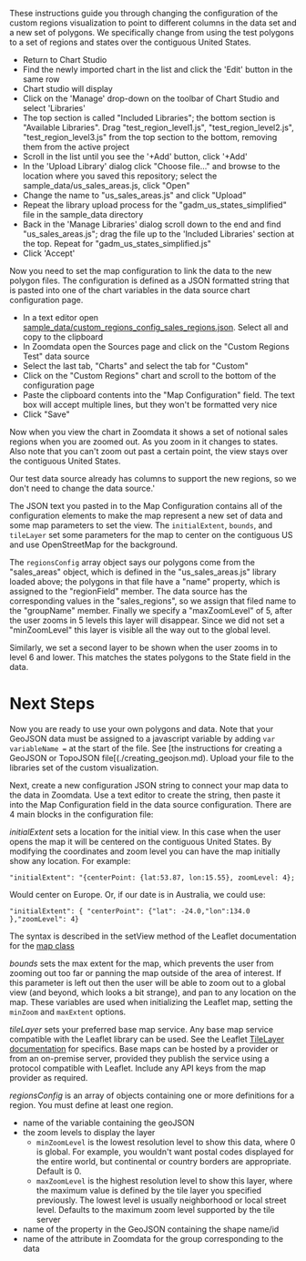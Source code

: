 These instructions guide you through changing the configuration of the custom regions visualization to point to different columns in the data set and a new set of polygons.  We specifically change from using the test polygons to a set of regions and states over the contiguous United States.  

* Return to Chart Studio
* Find the newly imported chart in the list and click the 'Edit' button in the same row
* Chart studio will display
* Click on the 'Manage' drop-down on the toolbar of Chart Studio and select 'Libraries'
* The top section is called "Included Libraries"; the bottom section is "Available Libraries".  Drag "test_region_level1.js", "test_region_level2.js", "test_region_level3.js" from the top section to the bottom, removing them from the active project
* Scroll in the list until you see the '+Add' button, click '+Add'
* In the 'Upload Library' dialog click "Choose file..." and browse to the location where you saved this repository; select the sample_data/us_sales_areas.js, click "Open"
* Change the name to "us_sales_areas.js" and click "Upload"
* Repeat the library upload process for the "gadm_us_states_simplified" file in the sample_data directory
* Back in the 'Manage Libraries' dialog scroll down to the end and find "us_sales_areas.js"; drag the file up to the 'Included Libraries' section at the top.  Repeat for "gadm_us_states_simplified.js"
* Click 'Accept'

Now you need to set the map configuration to link the data to the new polygon files.  The configuration is defined as a JSON formatted string that is pasted into one of the chart variables in the data source chart configuration page.

* In a text editor open [sample_data/custom_regions_config_sales_regions.json](/sample_data/custom_regions_config_sales_regions.json).  Select all and copy to the clipboard
* In Zoomdata open the Sources page and click on the "Custom Regions Test" data source
* Select the last tab, "Charts" and select the tab for "Custom"
* Click on the "Custom Regions" chart and scroll to the bottom of the configuration page
* Paste the clipboard contents into the "Map Configuration" field.  The text box will accept multiple lines, but they won't be formatted very nice
* Click "Save"

Now when you view the chart in Zoomdata it shows a set of notional sales regions when you are zoomed out.  As you zoom in it changes to states.  Also note that you can't zoom out past a certain point, the view stays over the contiguous United States.

Our test data source already has columns to support the new regions, so we don't need to change the data source.'

The JSON text you pasted in to the Map Configuration contains all of the configuration elements to make the map represent a new set of data and some map parameters to set the view.  The `initialExtent`, `bounds`, and `tileLayer` set some parameters for the map to center on the contiguous US and use OpenStreetMap for the background.

The `regionsConfig` array object says our polygons come from the "sales_areas" object, which is defined in the "us_sales_areas.js" library loaded above; the polygons in that file have a "name" property, which is assigned to the "regionField" member.  The data source has the corresponding values in the "sales_regions", so we assign that filed name to the "groupName" member.  Finally we specify a "maxZoomLevel" of 5, after the user zooms in 5 levels this layer will disappear.  Since we did not set a "minZoomLevel" this layer is visible all the way out to the global level.

Similarly, we set a second layer to be shown when the user zooms in to level 6 and lower.  This matches the states polygons to the State field in the data.

# Next Steps

Now you are ready to use your own polygons and data.  Note that your GeoJSON data must be assigned to a javascript variable by adding `var variableName =` at the start of the file. See [the instructions for creating a GeoJSON or TopoJSON file[(./creating_geojson.md).  Upload your file to the libraries set of the custom visualization.

Next, create a new configuration JSON string to connect your map data to the data in Zoomdata.  Use a text editor to create the string, then paste it into the Map Configuration field in the data source configuration.  There are 4 main blocks in the configuration file:

*initialExtent* sets a location for the initial view.  In this case when the user opens the map it will be centered on the contiguous United States.  By modifying the coordinates and zoom level you can have the map initially show any location.  For example:

```
"initialExtent": "{centerPoint: {lat:53.87, lon:15.55}, zoomLevel: 4};
```

Would center on Europe.  Or, if our date is in Australia, we could use:

```
"initialExtent": { "centerPoint": {"lat": -24.0,"lon":134.0 },"zoomLevel": 4}
```

The syntax is described in the setView method of the Leaflet documentation for the [map class](http://leafletjs.com/reference.html#map-class)

*bounds* sets the max extent for the map, which prevents the user from zooming out too far or panning the map outside of the area of interest.  If this parameter is left out then the user will be able to zoom out to a global view (and beyond, which looks a bit strange), and pan to any location on the map.  These variables are used when initializing the Leaflet map, setting the `minZoom` and `maxExtent` options.

*tileLayer* sets your preferred base map service. Any base map service compatible with the Leaflet library can be used.  See the Leaflet [TileLayer documentation](http://leafletjs.com/reference.html#tilelayer) for specifics.  Base maps can be hosted by a provider or from an on-premise server, provided they publish the service using a protocol compatible with Leaflet.  Include any API keys from the map provider as required.

*regionsConfig* is an array of objects containing one or more definitions for a region.  You must define at least one region.
* name of the variable containing the geoJSON
* the zoom levels to display the layer
  * `minZoomLevel` is the lowest resolution level to show this data, where 0 is global.  For example, you wouldn't want postal codes displayed for the entire world, but continental or country borders are appropriate.  Default is 0.
  * `maxZoomLevel` is the highest resolution level to show this layer, where the maximum value is defined by the tile layer you specified previously.  The lowest level is usually neighborhood or local street level.  Defaults to the maximum zoom level supported by the tile server
* name of the  property in the GeoJSON containing the shape name/id
* name of the attribute in Zoomdata for the group corresponding to the data

